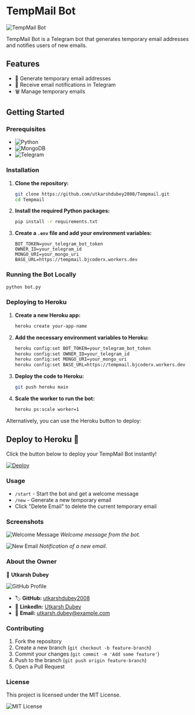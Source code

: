 # TempMail Bot

![TempMail Bot](https://your-image-url.com/banner.jpg)  

TempMail Bot is a Telegram bot that generates temporary email addresses and notifies users of new emails.

## Features

- 📧 Generate temporary email addresses
- 🔔 Receive email notifications in Telegram
- 🗑️ Manage temporary emails

## Getting Started

### Prerequisites

- ![Python](https://img.shields.io/badge/Python-3.6%2B-blue)
- ![MongoDB](https://img.shields.io/badge/MongoDB-Atlas-green)
- ![Telegram](https://img.shields.io/badge/Telegram-Bot_Token-blue)

### Installation

1. **Clone the repository:**

   ```sh
   git clone https://github.com/utkarshdubey2008/Tempmail.git
   cd Tempmail
   ```

2. **Install the required Python packages:**

   ```sh
   pip install -r requirements.txt
   ```

3. **Create a `.env` file and add your environment variables:**

   ```env
   BOT_TOKEN=your_telegram_bot_token
   OWNER_ID=your_telegram_id
   MONGO_URI=your_mongo_uri
   BASE_URL=https://tempmail.bjcoderx.workers.dev
   ```

### Running the Bot Locally

```sh
python bot.py
```

### Deploying to Heroku

1. **Create a new Heroku app:**

   ```sh
   heroku create your-app-name
   ```

2. **Add the necessary environment variables to Heroku:**

   ```sh
   heroku config:set BOT_TOKEN=your_telegram_bot_token
   heroku config:set OWNER_ID=your_telegram_id
   heroku config:set MONGO_URI=your_mongo_uri
   heroku config:set BASE_URL=https://tempmail.bjcoderx.workers.dev
   ```

3. **Deploy the code to Heroku:**

   ```sh
   git push heroku main
   ```

4. **Scale the worker to run the bot:**

   ```sh
   heroku ps:scale worker=1
   ```

Alternatively, you can use the Heroku button to deploy:

## Deploy to Heroku 🚀  
Click the button below to deploy your TempMail Bot instantly!  

[![Deploy](https://www.herokucdn.com/deploy/button.svg)](https://heroku.com/deploy?template=https://github.com/utkarshdubey2008/Tempmail)
### Usage

- `/start` - Start the bot and get a welcome message
- `/new` - Generate a new temporary email
- Click "Delete Email" to delete the current temporary email

### Screenshots

![Welcome Message](https://your-image-url.com/welcome.png)
*Welcome message from the bot.*

![New Email](https://your-image-url.com/new-email.png)
*Notification of a new email.*

### About the Owner

👤 **Utkarsh Dubey**

![GitHub Profile](https://avatars.githubusercontent.com/utkarshdubey2008)

- 🏷️ **GitHub:** [utkarshdubey2008](https://github.com/utkarshdubey2008)
- 📝 **LinkedIn:** [Utkarsh Dubey](https://www.linkedin.com/in/utkarshdubey2008)
- 📧 **Email:** [utkarsh.dubey@example.com](mailto:utkarsh.dubey@example.com)

### Contributing

1. Fork the repository
2. Create a new branch (`git checkout -b feature-branch`)
3. Commit your changes (`git commit -m 'Add some feature'`)
4. Push to the branch (`git push origin feature-branch`)
5. Open a Pull Request

### License

This project is licensed under the MIT License.

![MIT License](https://your-image-url.com/license.png)

